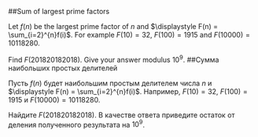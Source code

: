 ##Sum of largest prime factors

Let $f(n)$ be the largest prime factor of $n$ and $\displaystyle F(n) = \sum_{i=2}^{n}f(i)$.
For example $F(10)=32$, $F(100)=1915$ and $F(10000)=10118280$.

Find $F(201820182018)$. Give your answer modulus $10^9$.
##Сумма наибольших простых делителей

Пусть $f(n)$ будет наибольшим простым делителем числа $n$ и $\displaystyle F(n) = \sum_{i=2}^{n}f(i)$.
Например, $F(10)=32$, $F(100)=1915$ и $F(10000)=10118280$.

Найдите $F(201820182018)$. В качестве ответа приведите остаток от деления полученного результата на $10^9$.
